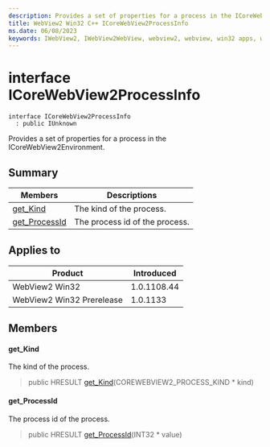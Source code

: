```yaml
---
description: Provides a set of properties for a process in the ICoreWebView2Environment.
title: WebView2 Win32 C++ ICoreWebView2ProcessInfo
ms.date: 06/08/2023
keywords: IWebView2, IWebView2WebView, webview2, webview, win32 apps, win32, edge, ICoreWebView2, ICoreWebView2Controller, browser control, edge html, ICoreWebView2ProcessInfo
---
```


# interface ICoreWebView2ProcessInfo

```
interface ICoreWebView2ProcessInfo
  : public IUnknown
```

Provides a set of properties for a process in the ICoreWebView2Environment.

## Summary

 Members                        | Descriptions
--------------------------------|---------------------------------------------
[get_Kind](#get_kind) | The kind of the process.
[get_ProcessId](#get_processid) | The process id of the process.

## Applies to

Product                         | Introduced
--------------------------------|---------------------------------------------
WebView2 Win32            |    1.0.1108.44
WebView2 Win32 Prerelease |    1.0.1133

## Members

#### get_Kind

The kind of the process.

> public HRESULT [get_Kind](#get_kind)(COREWEBVIEW2_PROCESS_KIND * kind)

#### get_ProcessId

The process id of the process.

> public HRESULT [get_ProcessId](#get_processid)(INT32 * value)

